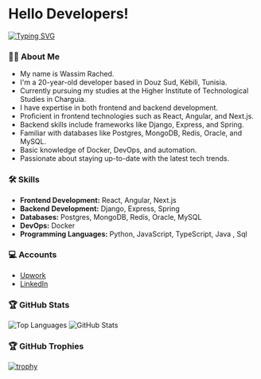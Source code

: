 # Hello Developers! 

[![Typing SVG](https://readme-typing-svg.herokuapp.com?font=poppins&weight=300&size=24&pause=1000&color=D9AE09&random=false&width=435&lines=Welcome+to+my+github+profile;Backend-oriented%2C+frontend+capable)](https://git.io/typing-svg)

### 👨‍💻 About Me
- My name is Wassim Rached.
- I'm a 20-year-old developer based in Douz Sud, Kébili, Tunisia.
- Currently pursuing my studies at the Higher Institute of Technological Studies in Charguia.
- I have expertise in both frontend and backend development.
- Proficient in frontend technologies such as React, Angular, and Next.js.
- Backend skills include frameworks like Django, Express, and Spring.
- Familiar with databases like Postgres, MongoDB, Redis, Oracle, and MySQL.
- Basic knowledge of Docker, DevOps, and automation.
- Passionate about staying up-to-date with the latest tech trends.

### 🛠️ Skills
- **Frontend Development:** React, Angular, Next.js
- **Backend Development:** Django, Express, Spring
- **Databases:** Postgres, MongoDB, Redis, Oracle, MySQL
- **DevOps:** Docker
- **Programming Languages:** Python, JavaScript, TypeScript, Java , Sql

### 💻 Accounts
- [Upwork](https://www.upwork.com/freelancers/~0188f7a702554aae07)
- [LinkedIn](https://www.linkedin.com/in/wassim-rached-407994239)

### 🏆 GitHub Stats
![Top Languages](https://github-readme-stats.vercel.app/api/top-langs/?username=Wassim-Rached&layout=donut&theme=outrun)
![GitHub Stats](https://github-readme-stats.vercel.app/api?username=Wassim-Rached&show_icons=true&theme=outrun)

### 🏆 GitHub Trophies
[![trophy](https://github-profile-trophy.vercel.app/?username=wassim-rached&theme=dracula&rank=SSS,SS,S,AAA,AA,A,B,C)](https://github.com/ryo-ma/github-profile-trophy)
